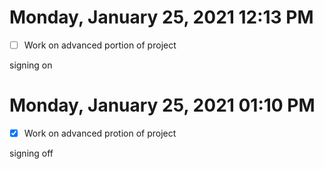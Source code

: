 # Monday, January 25, 2021 12:13 PM
- [ ] Work on advanced portion of project

signing on

# Monday, January 25, 2021 01:10 PM
- [x] Work on advanced protion of project

signing off
